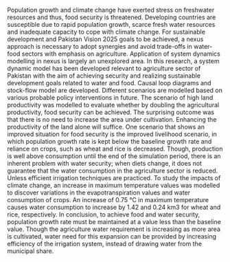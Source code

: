Population growth and climate change have exerted stress on freshwater resources and thus, food security is threatened. Developing countries are susceptible due to rapid population growth, scarce fresh water resources and inadequate capacity to cope with climate change. For sustainable development and Pakistan Vision 2025 goals to be achieved, a nexus approach is necessary to adopt synergies and avoid trade-offs in water-food sectors with emphasis on agriculture. Application of system dynamics modelling in nexus is largely an unexplored area. In this research, a system dynamic model has been developed relevant to agriculture sector of Pakistan with the aim of achieving security and realizing sustainable development goals related to water and food. Causal loop diagrams and stock-flow model are developed. Different scenarios are modelled based on various probable policy interventions in future.
The scenario of high land productivity was modelled to evaluate whether by doubling the agricultural productivity, food security can be achieved. The surprising outcome was that there is no need to increase the area under cultivation. Enhancing the productivity of the land alone will suffice. One scenario that shows an improved situation for food security is the improved livelihood scenario, in which population growth rate is kept below the baseline growth rate and reliance on crops, such as wheat and rice is decreased. Though, production is well above consumption until the end of the simulation period, there is an inherent problem with water security; when diets change, it does not guarantee that the water consumption in the agriculture sector is reduced. Unless efficient irrigation techniques are practiced. To study the impacts of climate change, an increase in maximum temperature values was modelled to discover variations in the evapotranspiration values and water consumption of crops. An increase of 0.75 °C in maximum temperature causes water consumption to increase by 1.42 and 0.24 km3 for wheat and rice, respectively. 
In conclusion, to achieve food and water security, population growth rate must be maintained at a value less than the baseline value. Though the agriculture water requirement is increasing as more area is cultivated, water need for this expansion can be provided by increasing efficiency of the irrigation system, instead of drawing water from the municipal share.

